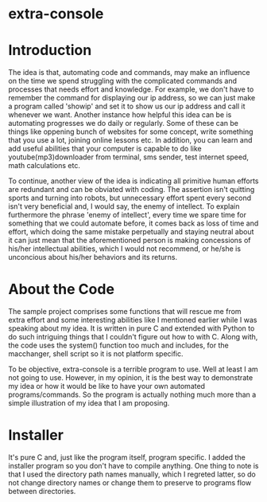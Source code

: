 # extra-console

# Introduction

 The idea is that, automating code and commands, may make an influence on the time we spend struggling with the complicated commands and processes that needs effort and knowledge. For example, we don't have to remember the command for displaying our ip address, so we can just make a program called 'showip' and set it to show us our ip address and call it whenever we want. Another instance how helpful this idea can be is automating progresses we do daily or regularly. Some of these can be things like oppening bunch of websites for some concept, write something that you use a lot, joining online lessons etc. In addition, you can learn and add useful abilities that your computer is capable to do like youtube(mp3)downloader from terminal, sms sender, test internet speed, math calculations etc.

 To continue, another view of the idea is indicating all primitive human efforts are redundant and can be obviated with coding. The assertion isn't quitting sports and turning into robots, but unnecessary effort spent every second isn't very beneficial and, I would say, the enemy of intellect. To explain furthermore the phrase 'enemy of intellect', every time we spare time for something that we could automate before, it comes back as loss of time and effort, which doing the same mistake perpetually and staying neutral about it can just mean that the aforementioned person is making concessions of his/her intellectual abilities, which I would not recommend, or he/she is unconcious about his/her behaviors and its returns. 


# About the Code

 The sample project comprises some functions that will rescue me from extra effort and some interesting abilities like I mentioned earlier while I was speaking about my idea. It is written in pure C and extended with Python to do such intriguing things that I couldn't figure out how to with C. Along with, the code uses the system() function too much and includes, for the macchanger, shell script so it is not platform specific.
 
 To be objective, extra-console is a terrible program to use. Well at least I am not going to use. However, in my opinion, it is the best way to demonstrate my idea or how it would be like to have your own automated programs/commands. So the program is actually nothing much more than a simple illustration of my idea that I am proposing.  
 
# Installer 

 It's pure C and, just like the program itself, program specific. I added the installer program so you don't have to compile anything. One thing to note is that I used the directory path names manually, which I regreted latter, so do not change directory names or change them to preserve to programs flow between directories.
 


